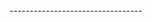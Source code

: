 <?xml version="1.0" encoding="UTF-8" ?>
<!DOCTYPE generatorConfiguration PUBLIC "-//mybatis.org//DTD MyBatis Generator Configuration 1.0//EN" 
                                        "http://192.168.100.142/PUBLIC/DTD/mybatis-generator-config_1_0.dtd" >
<!--配置生成器-->
<generatorConfiguration>
    <!----------------------------------------------------------------------------------------------------------------->
    <!--配置数据库驱动，location属性指明加载jar/zip包的全路径-->
	<classPathEntry location="D:\tools\libs\com\microsoft\sqlserver\sqljdbc4\4.4\sqljdbc4-4.4.jar" />
	<!----------------------------------------------------------------------------------------------------------------->
	<!-- 
        context:生成一组对象的环境 
        id:必选，上下文id，用于在生成错误时提示
        defaultModelType:指定生成对象的样式
            1，conditional：类似hierarchical；
            2，flat：所有内容（主键，blob）等全部生成在一个对象中；
            3，hierarchical：主键生成一个XXKey对象(key class)，Blob等单独生成一个对象，其他简单属性在一个对象中(record class)
        targetRuntime:
            1，MyBatis3：默认的值，生成基于MyBatis3.x以上版本的内容，包括XXXBySample；
            2，MyBatis3Simple：类似MyBatis3，只是不生成XXXBySample；
        introspectedColumnImpl：类全限定名，用于扩展MBG
    -->
	<context id="beitaijinfu" targetRuntime="MyBatis3">
	<!----------------------------------------------------------------------------------------------------------------->
        <!-- 自动识别数据库关键字，默认false，如果设置为true，根据SqlReservedWords中定义的关键字列表；
            一般保留默认值，遇到数据库关键字（Java关键字），使用columnOverride覆盖
         -->
        <property name="autoDelimitKeywords" value="false"/>
        <!-- 生成的Java文件的编码 -->
		<property name="javaFileEncoding" value="UTF-8"/>
		<!-- 格式化java代码 -->
		<property name="javaFormatter" value="org.mybatis.generator.api.dom.DefaultJavaFormatter"/>
        <!-- 格式化XML代码 -->
        <property name="xmlFormatter" value="org.mybatis.generator.api.dom.DefaultXmlFormatter"/>
        <!-- beginningDelimiter和endingDelimiter：指明数据库的用于标记数据库对象名的符号，比如ORACLE就是双引号，MYSQL默认是`反引号； -->
        <property name="beginningDelimiter" value="`"/>
        <property name="endingDelimiter" value="`"/>
	<!----------------------------------------------------------------------------------------------------------------->
		<!--插件：生成java中equals和hashcode方法-->
		<plugin type="org.mybatis.generator.plugins.EqualsHashCodePlugin" />
		<!--插件：在XXXExample类中生成大小写敏感的like方法-->
		<plugin type="org.mybatis.generator.plugins.CaseInsensitiveLikePlugin"/>
		<!--插件：为生成的Java model添加序列化接口，并生成serialVersionUID字段-->
		<plugin type="org.mybatis.generator.plugins.SerializablePlugin"/>
		<!--插件：为生成的Java model创建一个toString方法-->
        <plugin type="org.mybatis.generator.plugins.ToStringPlugin"/>
	<!----------------------------------------------------------------------------------------------------------------->
		<commentGenerator>
			<property name="suppressDate" value="true" />
			<property name="addRemarkComments" value="true" />
		</commentGenerator>
	<!----------------------------------------------------------------------------------------------------------------->
	    <!-- 必须要有的，使用这个配置链接数据库-->
		<jdbcConnection driverClass="com.microsoft.sqlserver.jdbc.SQLServerDriver"
						connectionURL="jdbc:sqlserver://192.168.100.20:20433;DatabaseName=AK_Data_kf24;sendStringParametersAsUnicode=false"
						userId="AKDev"
						password="btjf123!">
			<!-- 这里面可以设置property属性，每一个property属性都设置到配置的Driver上 -->
		</jdbcConnection>
	<!----------------------------------------------------------------------------------------------------------------->
	    <!-- java类型处理器 
                用于处理DB中的类型到Java中的类型，默认使用JavaTypeResolverDefaultImpl；
                注意一点，默认会先尝试使用Integer，Long，Short等来对应DECIMAL和 NUMERIC数据类型； 
        -->
		<javaTypeResolver>
		    <!-- 
                true：使用BigDecimal对应DECIMAL和 NUMERIC数据类型
                false：默认,
                    scale>0;length>18：使用BigDecimal;
                    scale=0;length[10,18]：使用Long；
                    scale=0;length[5,9]：使用Integer；
                    scale=0;length<5：使用Short；
             -->
			<property name="forceBigDecimals" value="false"/>
		</javaTypeResolver>
	<!----------------------------------------------------------------------------------------------------------------->
	    <!-- java模型创建器，是必须要的元素
            负责：1，key类（见context的defaultModelType）；2，java类；3，查询类
            targetPackage：生成的类要放的包，真实的包受enableSubPackages属性控制；
            targetProject：目标项目，指定一个存在的目录下，生成的内容会放到指定目录中，如果目录不存在，MBG不会自动建目录
         -->
		<javaModelGenerator targetPackage="com.btjf.business.account.loginlog.model" targetProject="src/main/java">
		    <!--  for MyBatis3/MyBatis3Simple自动为每一个生成的类创建一个构造方法，构造方法包含了所有的field；而不是使用setter；-->
            <property name="constructorBased" value="false"/>
            <!-- 在targetPackage的基础上，根据数据库的schema再生成一层package，最终生成的类放在这个package下，默认为false -->
            <property name="enableSubPackages" value="true"/>
            <!-- for MyBatis3 / MyBatis3Simple
                是否创建一个不可变的类，如果为true，那么MBG会创建一个没有setter方法的类，取而代之的是类似constructorBased的类
             -->
            <property name="immutable" value="false"/>
            <!-- 设置一个根对象，
                如果设置了这个根对象，那么生成的keyClass或者recordClass会继承这个类；在Table的rootClass属性中可以覆盖该选项
                注意：如果在key class或者record class中有root class相同的属性，MBG就不会重新生成这些属性了，包括：
                    1，属性名相同，类型相同，有相同的getter/setter方法；
             -->
            <property name="rootClass" value="com.btjf.mybatis.model.BaseModel"/>
            <!-- 设置是否在getter方法中，对String类型字段调用trim()方法 -->
			<property name="trimStrings" value="true" />
		</javaModelGenerator>
	<!----------------------------------------------------------------------------------------------------------------->
	    <!-- 生成SQL map的XML文件生成器，
            注意，在Mybatis3之后，我们可以使用mapper.xml文件+Mapper接口（或者不用mapper接口），
                或者只使用Mapper接口+Annotation，所以，如果javaClientGenerator配置中配置了需要生成XML的话，这个元素就必须配置
            targetPackage/targetProject:同javaModelGenerator
         -->
		<sqlMapGenerator targetPackage="com.btjf.business.account.loginlog.mapper" targetProject="src/main/java">
			<property name="enableSubPackages" value="true" />
		</sqlMapGenerator>
	<!----------------------------------------------------------------------------------------------------------------->
	    <!-- 对于mybatis来说，即生成Mapper接口，注意，如果没有配置该元素，那么默认不会生成Mapper接口 
            targetPackage/targetProject:同javaModelGenerator
            type：选择怎么生成mapper接口（在MyBatis3/MyBatis3Simple下）：
                1，ANNOTATEDMAPPER：会生成使用Mapper接口+Annotation的方式创建（SQL生成在annotation中），不会生成对应的XML；
                2，MIXEDMAPPER：使用混合配置，会生成Mapper接口，并适当添加合适的Annotation，但是XML会生成在XML中；
                3，XMLMAPPER：会生成Mapper接口，接口完全依赖XML；
            注意，如果context是MyBatis3Simple：只支持ANNOTATEDMAPPER和XMLMAPPER
        -->
		<javaClientGenerator targetPackage="com.btjf.business.account.loginlog.mapper" targetProject="src/main/java" type="XMLMAPPER">
			<property name="enableSubPackages" value="true" />
			<!-- 可以为所有生成的接口添加一个父接口，但是MBG只负责生成，不负责检查-->
            <property name="rootInterface" value=""/>
		</javaClientGenerator>
	<!----------------------------------------------------------------------------------------------------------------->
        <!-- java BO创建器，是可选元素 -->
        <javaBoGenerator targetPackage="com.btjf.business.account.loginlog.bo" targetProject="src/main/java">
            <property name="enableSubPackages" value="true" />
            <property name="trimStrings" value="true" />
        </javaBoGenerator>
    <!----------------------------------------------------------------------------------------------------------------->
        <!-- java Domain与Service创建器，是可选元素，两者必须同时配置或者不配置 -->
        <javaDomainGenerator targetPackage="com.btjf.business.account.loginlog.domain" targetProject="src/main/java">
            <property name="enableSubPackages" value="true" />
        </javaDomainGenerator>
        <javaServiceGenerator targetPackage="com.btjf.business.account.loginlog.service" targetProject="src/main/java">
            <property name="enableSubPackages" value="true" />
        </javaServiceGenerator>
    <!----------------------------------------------------------------------------------------------------------------->
        <!-- 选择一个table来生成相关文件，可以有一个或多个table，必须要有table元素
            选择的table会生成一下文件：
                1，SQL map文件
                2，生成一个主键类；
                3，除了BLOB和主键的其他字段的类；
                4，包含BLOB的类；
                5，一个用户生成动态查询的条件类（selectByExample, deleteByExample），可选；
                6，Mapper接口，可选；
            tableName（必要）：要生成对象的表名；
            ---------------------------------
            注意：大小写敏感问题。正常情况下，MBG会自动的去识别数据库标识符的大小写敏感度，在一般情况下，MBG会
                根据设置的schema，catalog或tablename去查询数据表，按照下面的流程：
                1，如果schema，catalog或tablename中有空格，那么设置的是什么格式，就精确的使用指定的大小写格式去查询；
                2，否则，如果数据库的标识符使用大写的，那么MBG自动把表名变成大写再查找；
                3，否则，如果数据库的标识符使用小写的，那么MBG自动把表名变成小写再查找；
                4，否则，使用指定的大小写格式查询；
            另外的，如果在创建表的时候，使用的""把数据库对象规定大小写，就算数据库标识符是使用的大写，在这种情况下也会使用给定的大小写来创建表名；
            这个时候，请设置delimitIdentifiers="true"即可保留大小写格式；
            ---------------------------------
            可选：
            1，schema：数据库的schema；
            2，catalog：数据库的catalog；
            3，alias：为数据表设置的别名，如果设置了alias，那么生成的所有的SELECT SQL语句中，列名会变成：alias_actualColumnName
            4，domainObjectName：生成的domain类的名字，如果不设置，直接使用表名作为domain类的名字；可以设置为somepck.domainName，
                那么会自动把domainName类再放到somepck包里面；
            5，enableInsert（默认false）：指定是否生成insert语句；
            6，enableInsertSelective（默认为true）:指定是否生成insertSelective语句；
            7，enableSelectByPrimaryKey（默认true）：指定是否生成按照主键查询对象的语句（就是getById或get）；
            8，enableSelectByExample（默认true）：MyBatis3Simple为false，指定是否生成动态查询语句；
            9，enableUpdateByPrimaryKey（默认false）：指定是否生成按照主键修改对象的语句（即update)；
            10，enableDeleteByPrimaryKey（默认true）：指定是否生成按照主键标志删除对象的语句（即delete）；
            11，enableDeleteByExample（默认true）：MyBatis3Simple为false，指定是否生成动态标志删除语句；
            12，enableCountByExample（默认true）：MyBatis3Simple为false，指定是否生成动态查询总条数语句（用于分页的总条数查询）；
            13，enableUpdateByExample（默认false）：MyBatis3Simple为false，指定是否生成动态修改语句；
            14，enableUpdateByExampleSelective（默认为true）：MyBatis3Simple为false，指定是否生成动态修改语句（只修改对象中不为空的属性）
            15，enableSelectAll（默认为true）,指定是否生成查询所有数据语句；
            16，enableSelectNotDeleteAll（默认为true）,指定是否生成查询所有标志为FIsDelete为false的数据；
            17，enableSelectNotDeleteByPrimaryKey（默认为true）,指定是否生成查询标志为FIsDelete为false的数据；
            18，modelType：参考context元素的defaultModelType，相当于覆盖；
            19，delimitIdentifiers：参考tableName的解释，注意，默认的delimitIdentifiers是双引号，
                如果类似MYSQL这样的数据库，使用的是`（反引号，那么还需要设置context的beginningDelimiter和endingDelimiter属性）
            20，delimitAllColumns：设置是否所有生成的SQL中的列名都使用标识符引起来。默认为false，delimitIdentifiers参考context的属性
            ---------------------------------
            注意，table里面很多参数都是对javaModelGenerator，context等元素的默认属性的一个复写；
         -->
		<table tableName="t_LoginMemberLog" domainObjectName="MemberLoginLog" delimitIdentifiers="true">
	<!----------------------------------------------------------------------------------------------------------------->
	        <!-- 参考 javaModelGenerator 的 constructorBased属性-->
            <property name="constructorBased" value="false"/>
            <!-- 默认为false，如果设置为true，在生成的SQL中，table名字不会加上catalog或schema； -->
            <property name="ignoreQualifiersAtRuntime" value="false"/>
            <!-- 参考 javaModelGenerator 的 immutable 属性 -->
            <property name="immutable" value="false"/>
            <!-- 指定是否只生成model类，如果设置为true，只生成model类，如果还配置了sqlMapGenerator，那么在mapper XML文件中，只生成resultMap元素 -->
            <property name="modelOnly" value="false"/>
            <!-- 参考 javaModelGenerator 的 rootClass 属性 -->
            <property name="rootClass" value=""/>
            <!-- 参考javaClientGenerator 的  rootInterface 属性 -->
            <property name="rootInterface" value=""/>
            <!-- 如果设置了runtimeCatalog，那么在生成的SQL中，使用该指定的catalog，而不是table元素上的catalog -->
            <property name="runtimeCatalog" value=""/>
            <!-- 如果设置了runtimeSchema，那么在生成的SQL中，使用该指定的schema，而不是table元素上的schema -->
            <property name="runtimeSchema" value=""/>
            <!-- 如果设置了runtimeTableName，那么在生成的SQL中，使用该指定的tablename，而不是table元素上的tablename -->
            <property name="runtimeTableName" value=""/>
            <!-- 注意，该属性只针对MyBatis3Simple有用；
                 如果选择的runtime是MyBatis3Simple，那么会生成一个SelectAll方法，如果指定了selectAllOrderByClause，那么会在该SQL中添加指定的这个order条件；
            -->
            <property name="selectAllOrderByClause" value="age desc,username asc"/>
            <!-- 如果设置为true，生成的model类会直接使用column本身的名字，而不会再使用驼峰命名方法，比如BORN_DATE，生成的属性名字就是BORN_DATE,而不会是bornDate -->
            <property name="useActualColumnNames" value="false"/>
            <!-- generatedKey用于生成生成主键的方法，
                如果设置了该元素，MBG会在生成的<insert>元素中生成一条正确的<selectKey>元素，该元素可选
                column:主键的列名；
                sqlStatement：要生成的selectKey语句，有以下可选项：
                    Cloudscape:相当于selectKey的SQL为： VALUES IDENTITY_VAL_LOCAL()
                    DB2       :相当于selectKey的SQL为： VALUES IDENTITY_VAL_LOCAL()
                    DB2_MF    :相当于selectKey的SQL为：SELECT IDENTITY_VAL_LOCAL() FROM SYSIBM.SYSDUMMY1
                    Derby      :相当于selectKey的SQL为：VALUES IDENTITY_VAL_LOCAL()
                    HSQLDB      :相当于selectKey的SQL为：CALL IDENTITY()
                    Informix  :相当于selectKey的SQL为：select dbinfo('sqlca.sqlerrd1') from systables where tabid=1
                    MySql      :相当于selectKey的SQL为：SELECT LAST_INSERT_ID()
                    SqlServer :相当于selectKey的SQL为：SELECT SCOPE_IDENTITY()
                    SYBASE      :相当于selectKey的SQL为：SELECT @@IDENTITY
                    JDBC      :相当于在生成的insert元素上添加useGeneratedKeys="true"和keyProperty属性-->
            <generatedKey column="FID" sqlStatement="SELECT @@IDENTITY" identity="true" />
            <!-- 
                该元素会在根据表中列名计算对象属性名之前先重命名列名，非常适合用于表中的列都有公用的前缀字符串的时候，
                比如列名为：CUST_ID,CUST_NAME,CUST_EMAIL,CUST_ADDRESS等；
                那么就可以设置searchString为"^CUST_"，并使用空白替换，那么生成的Customer对象中的属性名称就不是
                custId,custName等，而是先被替换为ID,NAME,EMAIL,然后变成属性：id，name，email；
                注意，MBG是使用java.util.regex.Matcher.replaceAll来替换searchString和replaceString的，
                如果使用了columnOverride元素，该属性无效；-->
            <columnRenamingRule searchString="^(F|f)" replaceString=""/>
            ---------------------------------
            <!-- 用来修改表中某个列的属性，MBG会使用修改后的列来生成model的属性；column:要重新设置的列名；
                 注意，一个table元素中可以有多个columnOverride元素哈~
            -->
            <columnOverride column="username">
                <!-- 使用property属性来指定列要生成的属性名称 -->
                <property name="property" value="userName"/>
                <!-- javaType用于指定生成的domain的属性类型，使用类型的全限定名-->
                <property name="javaType" value=""/>
                <!-- jdbcType用于指定该列的JDBC类型 -->
                <property name="jdbcType" value=""/>
                <!-- typeHandler 用于指定该列使用到的TypeHandler，如果要指定，配置类型处理器的全限定名
                     注意，mybatis中，不会生成到mybatis-config.xml中的typeHandler
                     只会生成类似：where id = #{id,jdbcType=BIGINT,typeHandler=com.btjf.mybatis.MyTypeHandler}的参数描述-->
                <property name="jdbcType" value=""/>
                <!-- 参考table元素的delimitAllColumns配置，默认为false -->
                <property name="delimitedColumnName" value=""/>
            </columnOverride>
            <!-- ignoreColumn设置一个MGB忽略的列，如果设置了改列，那么在生成的domain中，生成的SQL中，都不会有该列出现 
                 column:指定要忽略的列的名字；
                 delimitedColumnName：参考table元素的delimitAllColumns配置，默认为false
                 注意，一个table元素中可以有多个ignoreColumn元素
            -->
            <ignoreColumn column="deptId" delimitedColumnName=""/>
    <!----------------------------------------------------------------------------------------------------------------->
		</table>
	</context>
</generatorConfiguration>